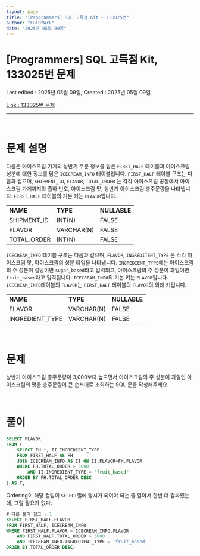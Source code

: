 ```yaml
---
layout: page
title: "[Programmers] SQL 고득점 Kit - 133025번"
author: "FulOfWrk"
date: "2025년 05월 09일"
---
```


# [Programmers] SQL 고득점 Kit, 133025번 문제

Last edited : 2025년 05월 09일, Created : 2025년 05월 09일

[Link : 133025번 문제](https://school.programmers.co.kr/learn/courses/30/lessons/133025)

---

<br>

# 문제 설명

다음은 아이스크림 가게의 상반기 주문 정보를 담은 `FIRST_HALF` 테이블과 아이스크림 성분에 대한 정보를 담은 `ICECREAM_INFO` 테이블입니다. `FIRST_HALF` 테이블 구조는 다음과 같으며, `SHIPMENT_ID`, `FLAVOR`, `TOTAL_ORDER` 는 각각 아이스크림 공장에서 아이스크림 가게까지의 출하 번호, 아이스크림 맛, 상반기 아이스크림 총주문량을 나타냅니다. `FIRST_HALF` 테이블의 기본 키는 `FLAVOR`입니다. 

<table>
  <tr>
    <td><b>NAME</b></td>
    <td><b>TYPE</b></td>
    <td><b>NULLABLE</b></td>
  </tr>
  <tr>
    <td>SHIPMENT_ID</td>
    <td>INT(N)</td>
    <td>FALSE</td>
  </tr>
  <tr>
    <td>FLAVOR</td>
    <td>VARCHAR(N)</td>
    <td>FALSE</td>
  </tr>
  <tr>
    <td>TOTAL_ORDER</td>
    <td>INT(N)</td>
    <td>FALSE</td>
  </tr>
</table>

`ICECREAM_INFO` 테이블 구조는 다음과 같으며, `FLAVOR`, `INGREDITENT_TYPE` 은 각각 아이스크림 맛, 아이스크림의 성분 타입을 나타냅니다. `INGREDIENT_TYPE`에는 아이스크림의 주 성분이 설탕이면 `sugar_based`라고 입력되고, 아이스크림의 주 성분이 과일이면 `fruit_based`라고 입력됩니다. `ICECREAM_INFO`의 기본 키는 `FLAVOR`입니다. `ICECREAM_INFO`테이블의 `FLAVOR`는 `FIRST_HALF` 테이블의 `FLAVOR`의 외래 키입니다. 

<table>
  <tr>
    <td><b>NAME</b></td>
    <td><b>TYPE</b></td>
    <td><b>NULLABLE</b></td>
  </tr>
  <tr>
    <td>FLAVOR</td>
    <td>VARCHAR(N)</td>
    <td>FALSE</td>
  </tr>
  <tr>
    <td>INGREDIENT_TYPE</td>
    <td>VARCHAR(N)</td>
    <td>FALSE</td>
  </tr>
</table>

<br>

# 문제

상반기 아이스크림 총주문량이 3,000보다 높으면서 아이스크림의 주 성분이 과일인 아이스크림의 맛을 총주문량이 큰 순서대로 조회하는 SQL 문을 작성해주세요. 

<br>

# 풀이

```sql
SELECT FLAVOR
FROM (
    SELECT FH.*, II.INGREDIENT_TYPE
    FROM FIRST_HALF AS FH
    JOIN ICECREAM_INFO AS II ON II.FLAVOR=FH.FLAVOR
    WHERE FH.TOTAL_ORDER > 3000
        AND II.INGREDIENT_TYPE = "fruit_based"
    ORDER BY FH.TOTAL_ORDER DESC
) AS T;
```

Ordering이 해당 컬럼이 `SELECT`절에 명시가 되어야 되는 줄 알아서 한번 더 감싸줬는데, 그럴 필요가 없다. 

```sql
# 다른 풀이 참고 - 1
SELECT FIRST_HALF.FLAVOR
FROM FIRST_HALF, ICECREAM_INFO
WHERE FIRST_HALF.FLAVOR = ICECREAM_INFO.FLAVOR 
	AND FIRST_HALF.TOTAL_ORDER > 3000 
	AND ICECREAM_INFO.INGREDIENT_TYPE = 'fruit_based'
ORDER BY TOTAL_ORDER DESC;
```

<br>

